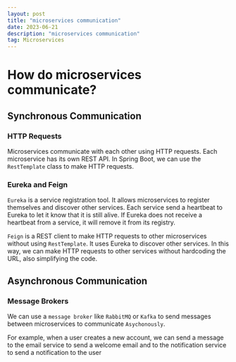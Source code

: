 ```yaml
---
layout: post
title: "microservices communication"
date: 2023-06-21
description: "microservices communication"
tag: Microservices
---
```


# How do microservices communicate?

## **Synchronous Communication**

### HTTP Requests

Microservices communicate with each other using HTTP requests. Each microservice has its own REST API. In Spring Boot, we can use the `RestTemplate` class to make HTTP requests.

### Eureka and Feign

`Eureka` is a service registration tool. It allows microservices to register themselves and discover other services. Each service send a heartbeat to Eureka to let it know that it is still alive. If Eureka does not receive a heartbeat from a service, it will remove it from its registry.

`Feign` is a REST client to make HTTP requests to other microservices without using `RestTemplate`. It uses Eureka to discover other services. In this way, we can make HTTP requests to other services without hardcoding the URL, also simplifying the code.

## **Asynchronous Communication**

### Message Brokers

We can use a `message broker` like `RabbitMQ` or `Kafka` to send messages between microservices to communicate `Asychonously`.

For example, when a user creates a new account, we can send a message to the email service to send a welcome email and to the notification service to send a notification to the user
